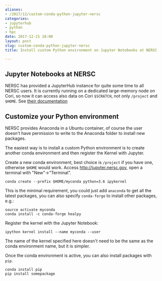```yaml
---
aliases:
- /2017/12/custom-conda-python-jupyter-nersc
categories:
- jupyterhub
- python
- hpc
date: 2017-12-21 18:00
layout: post
slug: custom-conda-python-jupyter-nersc
title: Install custom Python environment on Jupyter Notebooks at NERSC

---
```


## Jupyter Notebooks at NERSC

NERSC has provided a JupyterHub instance for quite some time to all NERSC users.
It is currently running on a dedicated large-memory node on Cori, so now it can access also data on
Cori `$SCRATCH`, not only `/project` and `$HOME`. See [their documentation](http://www.nersc.gov/users/data-analytics/data-analytics-2/jupyter-and-rstudio/)

## Customize your Python environment

NERSC provides Anaconda in a Ubuntu container, of course the user doesn't have permission to write to the Anaconda folder to install new packages.

The easiest way is to install a custom Python environment is to create another conda environment and then register the Kernel with Jupyter.

Create a new conda environment, best choice is `/project` if you have one, otherwise `$HOME` would work.
Access <http://jupyter.nersc.gov>, open a terminal with "New"->"Terminal".

    conda create --prefix $HOME/myconda python=3.6 ipykernel

This is the minimal requirement, you could just add `anaconda` to get all the latest packages, you can also specify `conda-forge` to install other packages, e.g.:

    source activate myconda
    conda install -c conda-forge healpy

Register the kernel with the Jupyter Notebook:

    ipython kernel install --name myconda --user

The name of the kernel specified here doesn't need to be the same as the conda environment name, but it is simpler.

Once the conda environment is active, you can also install packages with `pip`.

    conda install pip
    pip install somepackage
